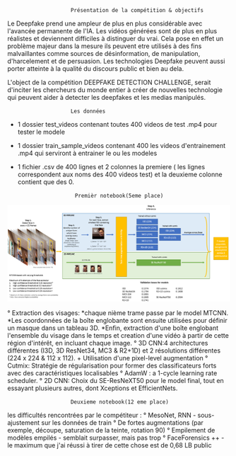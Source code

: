 						Présentation de la compétition & objectifs

Le Deepfake prend une ampleur de plus en plus considérable avec l'avancée permanente de l'IA. Les vidéos générées 
sont de plus en plus réalistes et deviennent difficiles à distinguer du vrai. Cela pose en effet un problème majeur 
dans la mesure ils peuvent etre utilisés à des fins malvaillantes comme sources de désinformation, de manipulation, 
d'harcelement et de persuasion. Les technologies Deepfake peuvent aussi porter atteinte à la qualité du discours 
public et bien au dela.

L'object de la compétition DEEPFAKE DETECTION CHALLENGE, serait d'inciter les chercheurs du monde entier à créer de
nouvelles technologie qui peuvent aider à detecter les deepfakes et les medias manipulés.

						Les données

- 1 dossier test_videos contenant toutes 400 videos de test .mp4 pour tester le modele
- 1 dossier train_sample_videos contenant 400 les videos d'entrainement .mp4 qui serviront à entrainer
  le ou les modeles
- 1 fichier .csv de 400 lignes et 2 colonnes la premiere ( les lignes correspondent aux noms des 400 videos test) et 
  la deuxieme colonne contient que des 0.


						Premièr notebook(5eme place)

![alt text](https://github.com/mehdiguel/DeepLearningIASchool/blob/main/image.png?raw=true)	
		
° Extraction des visages: 
	*chaque nième trame passe par le model MTCNN.
 	*Les coordonnées de la boîte englobante sont ensuite utilisées pour définir 	un masque dans un tableau 3D.
	*Enfin, extraction d'une boîte englobant l'ensemble du visage dans le temps 	et creation d'une vidéo à partir de cette région d'intérêt, en incluant 		chaque image.
° 3D CNN:4 architectures différentes (I3D, 3D ResNet34, MC3 & R2+1D) et 2 résolutions différentes (224 x 224 & 112 x 112). + Utilisation d'une pixel-level augmentation
° Cutmix: Stratégie de régularisation pour former des classificateurs forts avec des caractéristiques localisables
° AdamW : a 1-cycle learning rate scheduler.
° 2D CNN: Choix du SE-ResNeXT50 pour le model final, tout en essayant plusieurs autres, dont Xceptions et EfficientNets.


						Deuxieme notebook(12 eme place)
 
les difficultés rencontrées par le compétiteur :
° MesoNet, RNN - sous-ajustement sur les données de train
° De fortes augmentations (par exemple, découpe, saturation de la teinte, rotation 90)
° Empilement de modèles empilés - semblait surpasser, mais pas trop
° FaceForensics ++ - le maximum que j'ai réussi à tirer de cette chose est de 0,68 LB public

